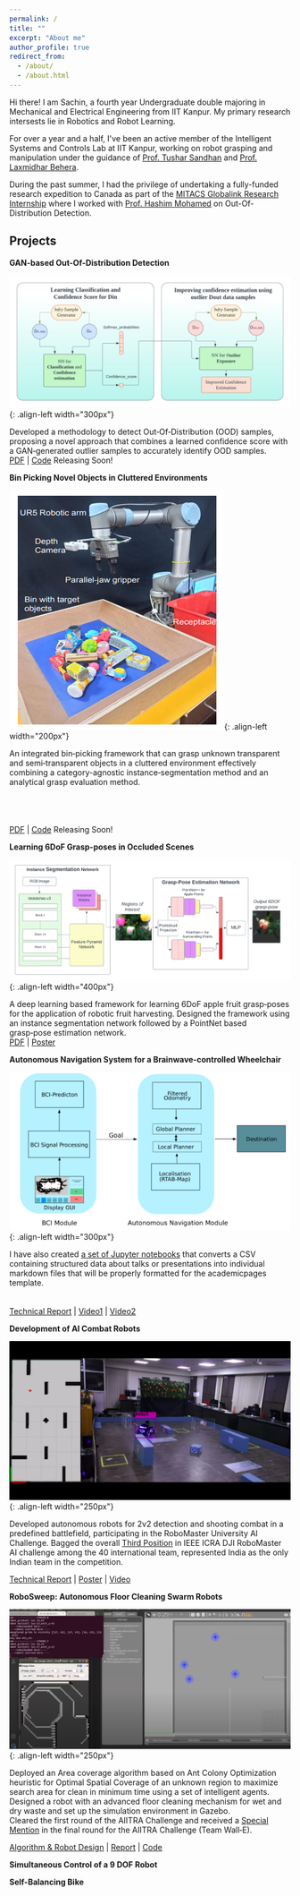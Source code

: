 ```yaml
---
permalink: /
title: ""
excerpt: "About me"
author_profile: true
redirect_from: 
  - /about/
  - /about.html
---
```


Hi there! I am Sachin, a fourth year Undergraduate double majoring in Mechanical and Electrical Engineering from IIT Kanpur. My primary research intersests lie in Robotics and Robot Learning. 

For over a year and a half, I've been an active member of the Intelligent Systems and Controls Lab at IIT Kanpur, working on robot grasping and manipulation under the guidance of [Prof. Tushar Sandhan](https://home.iitk.ac.in/~sandhan/) and [Prof. Laxmidhar Behera](https://home.iitk.ac.in/~lbehera/). 

During the past summer, I had the privilege of undertaking a fully-funded research expedition to Canada as part of the [MITACS Globalink Research Internship](https://www.mitacs.ca/en/programs/globalink/globalink-research-internship) where I worked with [Prof. Hashim Mohamed](https://carleton.ca/mae/profile/hashim-mohamed/) on Out-Of-Distribution Detection.

Projects
------

**GAN-based Out-Of-Distribution Detection**

![Illustration of combining vision and language modalities](images/OOD.png){: .align-left width="300px"}

Developed a methodology to detect Out‑Of‑Distribution (OOD) samples, proposing a novel approach that combines a learned confidence score with a GAN‑generated outlier samples to accurately identify OOD samples.<br>
[PDF](/about) | [Code](/about) Releasing Soon!

**Bin Picking Novel Objects in Cluttered Environments**

![Illustration of combining vision and language modalities](images/Bin-Picking.png){: .align-left width="200px"}

An integrated bin‑picking framework that can grasp unknown transparent and semi‑transparent objects in a cluttered environment effectively combining a category-agnostic instance‑segmentation method and an analytical grasp evaluation method.<br><br><br><br><br>
[PDF](/about) | [Code](/about) Releasing Soon!

**Learning 6DoF Grasp-poses in Occluded Scenes**

![Illustration of combining vision and language modalities](images/6dPose_Diagrams.png){: .align-left width="400px"}

A deep learning based framework for learning 6DoF apple fruit grasp‑poses for the application of robotic fruit harvesting. Designed the framework using an instance segmentation network followed by a PointNet based grasp‑pose estimation network.<br>
[PDF](https://ieeexplore.ieee.org/abstract/document/10068034) | [Poster](files/6DOF_Poster.pdf)


**Autonomous Navigation System for a Brainwave‑controlled Wheelchair**

![Illustration of combining vision and language modalities](images/BCI_integration.png){: .align-left width="300px"}

I have also created [a set of Jupyter notebooks](https://github.com/academicpages/academicpages.github.io/tree/master/markdown_generator
) that converts a CSV containing structured data about talks or presentations into individual markdown files that will be properly formatted for the academicpages template.<br><br><br>
[Technical Report](files/RMAI_technical_report.pdf) | [Video1](https://www.youtube.com/watch?v=U3kv0PN-7x0) | [Video2](https://www.youtube.com/watch?v=U3kv0PN-7x0)


**Development of AI Combat Robots** 

![Illustration of combining vision and language modalities](images/robomaster.png){: .align-left width="250px"}

Developed autonomous robots for 2v2 detection and shooting combat in a predefined battlefield, participating in the RoboMaster University AI Challenge. Bagged the overall [Third Position](files/Robomaster_Certificate.pdf) in IEEE ICRA DJI RoboMaster AI challenge among the 40 international team, represented India as the only Indian team in the competition. <br>

[Technical Report](files/RMAI_technical_report.pdf) | [Poster](files/Poster-DJI-ICRA2022.pdf) | [Video](https://www.youtube.com/watch?v=U3kv0PN-7x0)


**RoboSweep: Autonomous Floor Cleaning Swarm Robots** 

![Illustration of combining vision and language modalities](images/simul.png){: .align-left width="250px"}

Deployed an Area coverage algorithm based on Ant Colony Optimization heuristic for Optimal Spatial Coverage of an unknown region to maximize search area for clean in minimum time using a set of intelligent agents.<br>
Designed a robot with an advanced floor cleaning mechanism for wet and dry waste and set up the simulation environment in Gazebo.<br>
Cleared the first round of the AIITRA Challenge and received a [Special Mention](https://www.facebook.com/officialaiitra/posts/152936723735786) in the final round for the AIITRA Challenge (Team Wall‑E).<br>

[Algorithm & Robot Design](files/AIITRA.pdf) | [Report](files/WALL_E1.pdf) | [Code](https://github.com/sachinb20/AIITRA)

**Simultaneous Control of a 9 DOF Robot**


**Self-Balancing Bike** 



